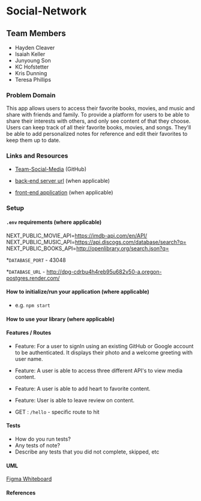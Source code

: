 # Social-Network

## Team Members

* Hayden Cleaver
* Isaiah Keller
* Junyoung Son
* KC Hofstetter
* Kris Dunning
* Teresa Phillips

### Problem Domain

This app allows users to access their favorite books, movies, and music and share with friends and family. To provide a platform for users to be able to share their interests with others, and only see content of that they choose. Users can keep track of all their favorite books, movies, and songs. They'll be able to add personalized notes for reference and edit their favorites to keep them up to date.

### Links and Resources

* [Team-Social-Media](https://github.com/Team-Social-Media/social-network) (GitHub)

* [back-end server url](http://xyz.com) (when applicable)

* [front-end application](http://xyz.com) (when applicable)

### Setup

#### `.env` requirements (where applicable)

NEXT_PUBLIC_MOVIE_API=<https://imdb-api.com/en/API/>
NEXT_PUBLIC_MUSIC_API=<https://api.discogs.com/database/search?q=>
NEXT_PUBLIC_BOOKS_API=<http://openlibrary.org/search.json?q=>

*`DATABASE_PORT` - 43048

*`DATABASE_URL` - <http://dpg-cdrbu4h4reb95u682v50-a.oregon-postgres.render.com/>

#### How to initialize/run your application (where applicable)

- e.g. `npm start`

#### How to use your library (where applicable)

#### Features / Routes

* Feature: For a user to signIn using an existing GitHub or Google account to be authenticated. It displays their photo and a welcome greeting with user name.

* Feature: A user is able to access three different API's to view media content.

* Feature: A user is able to add heart to favorite content.

* Feature: User is able to leave review on content.

- GET : `/hello` - specific route to hit

#### Tests

- How do you run tests?
- Any tests of note?
- Describe any tests that you did not complete, skipped, etc

#### UML

[Figma Whiteboard](https://www.figma.com/file/kWyXOwDU82DmGUER6qTyOl/Social-App?node-id=4%3A1521&t=cgeAqUb9rvjb8j99-1)

#### References


